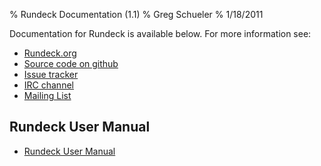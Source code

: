 % Rundeck Documentation (1.1)
% Greg Schueler
% 1/18/2011

Documentation for Rundeck is available below.  For more information see:

* [Rundeck.org](http://rundeck.org)
* [Source code on github](http://github.com/dtolabs/rundeck)
* [Issue tracker](http://rundeck.lighthouseapp.com/projects/59277-development/overview)
* [IRC channel](irc://irc.freenode.net/rundeck)
* [Mailing List](http://groups.google.com/group/rundeck-discuss)

## Rundeck User Manual

* [Rundeck User Manual](RunDeck-Guide.html)

